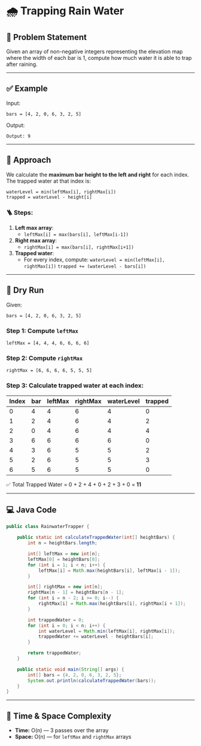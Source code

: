 
# 🌧️ Trapping Rain Water

## 🧩 Problem Statement

Given an array of non-negative integers representing the elevation map where the width of each bar is 1, compute how much water it is able to trap after raining.

---

## ✅ Example

Input:
```
bars = [4, 2, 0, 6, 3, 2, 5]
```

Output:
```
Output: 9
```

---

## 🧠 Approach

We calculate the **maximum bar height to the left and right** for each index. The trapped water at that index is:

```
waterLevel = min(leftMax[i], rightMax[i])
trapped = waterLevel - height[i]
```

### 🪜 Steps:

1. **Left max array**:
   - `leftMax[i] = max(bars[i], leftMax[i-1])`
2. **Right max array**:
   - `rightMax[i] = max(bars[i], rightMax[i+1])`
3. **Trapped water**:
   - For every index, compute:
     `waterLevel = min(leftMax[i], rightMax[i])`
     `trapped += (waterLevel - bars[i])`

---

## 🔁 Dry Run

Given:
```
bars = [4, 2, 0, 6, 3, 2, 5]
```

### Step 1: Compute `leftMax`
```
leftMax = [4, 4, 4, 6, 6, 6, 6]
```

### Step 2: Compute `rightMax`
```
rightMax = [6, 6, 6, 6, 5, 5, 5]
```

### Step 3: Calculate trapped water at each index:

| Index | bar | leftMax | rightMax | waterLevel | trapped |
|-------|-----|---------|----------|------------|---------|
|   0   |  4  |    4    |     6    |     4      |   0     |
|   1   |  2  |    4    |     6    |     4      |   2     |
|   2   |  0  |    4    |     6    |     4      |   4     |
|   3   |  6  |    6    |     6    |     6      |   0     |
|   4   |  3  |    6    |     5    |     5      |   2     |
|   5   |  2  |    6    |     5    |     5      |   3     |
|   6   |  5  |    6    |     5    |     5      |   0     |

✅ Total Trapped Water = 0 + 2 + 4 + 0 + 2 + 3 + 0 = **11**

---

## 💻 Java Code

```java
public class RainwaterTrapper {

    public static int calculateTrappedWater(int[] heightBars) {
        int n = heightBars.length;

        int[] leftMax = new int[n];
        leftMax[0] = heightBars[0];
        for (int i = 1; i < n; i++) {
            leftMax[i] = Math.max(heightBars[i], leftMax[i - 1]);
        }

        int[] rightMax = new int[n];
        rightMax[n - 1] = heightBars[n - 1];
        for (int i = n - 2; i >= 0; i--) {
            rightMax[i] = Math.max(heightBars[i], rightMax[i + 1]);
        }

        int trappedWater = 0;
        for (int i = 0; i < n; i++) {
            int waterLevel = Math.min(leftMax[i], rightMax[i]);
            trappedWater += waterLevel - heightBars[i];
        }

        return trappedWater;
    }

    public static void main(String[] args) {
        int[] bars = {4, 2, 0, 6, 3, 2, 5};
        System.out.println(calculateTrappedWater(bars));
    }
}
```

---

## 📌 Time & Space Complexity

- **Time:** O(n) — 3 passes over the array
- **Space:** O(n) — for `leftMax` and `rightMax` arrays
